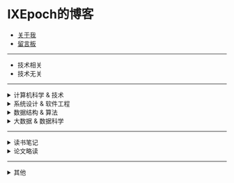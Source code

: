 # IXEpoch的博客

- [关于我](https://github.com/ixepoch)  
- [留言板](https://github.com/ixepoch/ixepoch.github.io/discussions)

---

- 技术相关
- 技术无关
---
<details>
<summary>计算机科学 & 技术</summary>

- 操作系统

  - [测试](https://sway.office.com/A1ALkTZRNnImiq6w?ref=Link)

- 数据库

- 网络

- 分布式系统
  
</details>

<details>
<summary>系统设计 & 软件工程</summary>

- [测试](https://sway.office.com/A1ALkTZRNnImiq6w?ref=Link)

</details>

<details>
<summary>数据结构 & 算法</summary>

- 基础数据结构

- 高级数据结构

- 算法基础

- 基础算法

- 高级算法

  - [测试](https://sway.office.com/A1ALkTZRNnImiq6w?ref=Link)

</details>



<details>
<summary>大数据 & 数据科学</summary>

> 博主并不是专业做数据科学的，所以这里的内容大部分来自于博主自学，各类知识可能不够系统，也可能有些不准确，如果发现问题或有建议，还请留言或联系我，感激不尽。

- 统计学相关  

  - [测试](https://sway.office.com/A1ALkTZRNnImiq6w?ref=Link)

- 大数据

- 浅层机器学习

- 深度学习

</details>

---
<details>
<summary>读书笔记</summary>

- [测试](https://sway.office.com/A1ALkTZRNnImiq6w?ref=Link)

</details>

<details>
<summary>论文略读</summary>

- map reduce：//todo 

- gfs：//todo

</details>

---
<details>
<summary>其他</summary>

- 日常：

  - [测试](https://sway.office.com/A1ALkTZRNnImiq6w?ref=Link)

- leetcode刷题笔记：

  - [101 对称二叉树](https://sway.office.com/lAOB4d18rheovL3h?ref=Link)

</details>
